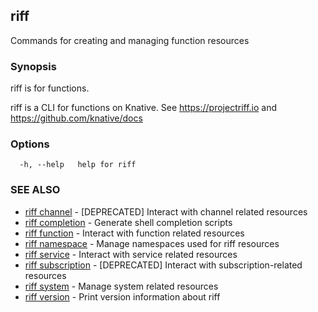 ## riff

Commands for creating and managing function resources

### Synopsis

riff is for functions.

riff is a CLI for functions on Knative.
See https://projectriff.io and https://github.com/knative/docs

### Options

```
  -h, --help   help for riff
```

### SEE ALSO

* [riff channel](riff_channel.md)	 - [DEPRECATED] Interact with channel related resources
* [riff completion](riff_completion.md)	 - Generate shell completion scripts
* [riff function](riff_function.md)	 - Interact with function related resources
* [riff namespace](riff_namespace.md)	 - Manage namespaces used for riff resources
* [riff service](riff_service.md)	 - Interact with service related resources
* [riff subscription](riff_subscription.md)	 - [DEPRECATED] Interact with subscription-related resources
* [riff system](riff_system.md)	 - Manage system related resources
* [riff version](riff_version.md)	 - Print version information about riff


